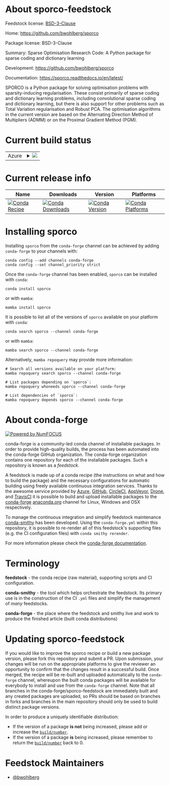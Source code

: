 About sporco-feedstock
======================

Feedstock license: [BSD-3-Clause](https://github.com/conda-forge/sporco-feedstock/blob/main/LICENSE.txt)

Home: https://github.com/bwohlberg/sporco

Package license: BSD-3-Clause

Summary: Sparse Optimisation Research Code: A Python package for sparse coding and dictionary learning

Development: https://github.com/bwohlberg/sporco

Documentation: https://sporco.readthedocs.io/en/latest/

SPORCO is a Python package for solving optimisation problems with
sparsity-inducing regularisation. These consist primarily of sparse
coding and dictionary learning problems, including convolutional
sparse coding and dictionary learning, but there is also support for
other problems such as Total Variation regularisation and Robust
PCA. The optimisation algorithms in the current version are based
on the Alternating Direction Method of Multipliers (ADMM) or on
the Proximal Gradient Method (PGM).


Current build status
====================


<table>
    
  <tr>
    <td>Azure</td>
    <td>
      <details>
        <summary>
          <a href="https://dev.azure.com/conda-forge/feedstock-builds/_build/latest?definitionId=1956&branchName=main">
            <img src="https://dev.azure.com/conda-forge/feedstock-builds/_apis/build/status/sporco-feedstock?branchName=main">
          </a>
        </summary>
        <table>
          <thead><tr><th>Variant</th><th>Status</th></tr></thead>
          <tbody><tr>
              <td>linux_64_python3.10.____cpython</td>
              <td>
                <a href="https://dev.azure.com/conda-forge/feedstock-builds/_build/latest?definitionId=1956&branchName=main">
                  <img src="https://dev.azure.com/conda-forge/feedstock-builds/_apis/build/status/sporco-feedstock?branchName=main&jobName=linux&configuration=linux%20linux_64_python3.10.____cpython" alt="variant">
                </a>
              </td>
            </tr><tr>
              <td>linux_64_python3.11.____cpython</td>
              <td>
                <a href="https://dev.azure.com/conda-forge/feedstock-builds/_build/latest?definitionId=1956&branchName=main">
                  <img src="https://dev.azure.com/conda-forge/feedstock-builds/_apis/build/status/sporco-feedstock?branchName=main&jobName=linux&configuration=linux%20linux_64_python3.11.____cpython" alt="variant">
                </a>
              </td>
            </tr><tr>
              <td>linux_64_python3.12.____cpython</td>
              <td>
                <a href="https://dev.azure.com/conda-forge/feedstock-builds/_build/latest?definitionId=1956&branchName=main">
                  <img src="https://dev.azure.com/conda-forge/feedstock-builds/_apis/build/status/sporco-feedstock?branchName=main&jobName=linux&configuration=linux%20linux_64_python3.12.____cpython" alt="variant">
                </a>
              </td>
            </tr><tr>
              <td>linux_64_python3.8.____cpython</td>
              <td>
                <a href="https://dev.azure.com/conda-forge/feedstock-builds/_build/latest?definitionId=1956&branchName=main">
                  <img src="https://dev.azure.com/conda-forge/feedstock-builds/_apis/build/status/sporco-feedstock?branchName=main&jobName=linux&configuration=linux%20linux_64_python3.8.____cpython" alt="variant">
                </a>
              </td>
            </tr><tr>
              <td>linux_64_python3.9.____73_pypy</td>
              <td>
                <a href="https://dev.azure.com/conda-forge/feedstock-builds/_build/latest?definitionId=1956&branchName=main">
                  <img src="https://dev.azure.com/conda-forge/feedstock-builds/_apis/build/status/sporco-feedstock?branchName=main&jobName=linux&configuration=linux%20linux_64_python3.9.____73_pypy" alt="variant">
                </a>
              </td>
            </tr><tr>
              <td>linux_64_python3.9.____cpython</td>
              <td>
                <a href="https://dev.azure.com/conda-forge/feedstock-builds/_build/latest?definitionId=1956&branchName=main">
                  <img src="https://dev.azure.com/conda-forge/feedstock-builds/_apis/build/status/sporco-feedstock?branchName=main&jobName=linux&configuration=linux%20linux_64_python3.9.____cpython" alt="variant">
                </a>
              </td>
            </tr><tr>
              <td>osx_64_python3.10.____cpython</td>
              <td>
                <a href="https://dev.azure.com/conda-forge/feedstock-builds/_build/latest?definitionId=1956&branchName=main">
                  <img src="https://dev.azure.com/conda-forge/feedstock-builds/_apis/build/status/sporco-feedstock?branchName=main&jobName=osx&configuration=osx%20osx_64_python3.10.____cpython" alt="variant">
                </a>
              </td>
            </tr><tr>
              <td>osx_64_python3.11.____cpython</td>
              <td>
                <a href="https://dev.azure.com/conda-forge/feedstock-builds/_build/latest?definitionId=1956&branchName=main">
                  <img src="https://dev.azure.com/conda-forge/feedstock-builds/_apis/build/status/sporco-feedstock?branchName=main&jobName=osx&configuration=osx%20osx_64_python3.11.____cpython" alt="variant">
                </a>
              </td>
            </tr><tr>
              <td>osx_64_python3.12.____cpython</td>
              <td>
                <a href="https://dev.azure.com/conda-forge/feedstock-builds/_build/latest?definitionId=1956&branchName=main">
                  <img src="https://dev.azure.com/conda-forge/feedstock-builds/_apis/build/status/sporco-feedstock?branchName=main&jobName=osx&configuration=osx%20osx_64_python3.12.____cpython" alt="variant">
                </a>
              </td>
            </tr><tr>
              <td>osx_64_python3.8.____cpython</td>
              <td>
                <a href="https://dev.azure.com/conda-forge/feedstock-builds/_build/latest?definitionId=1956&branchName=main">
                  <img src="https://dev.azure.com/conda-forge/feedstock-builds/_apis/build/status/sporco-feedstock?branchName=main&jobName=osx&configuration=osx%20osx_64_python3.8.____cpython" alt="variant">
                </a>
              </td>
            </tr><tr>
              <td>osx_64_python3.9.____73_pypy</td>
              <td>
                <a href="https://dev.azure.com/conda-forge/feedstock-builds/_build/latest?definitionId=1956&branchName=main">
                  <img src="https://dev.azure.com/conda-forge/feedstock-builds/_apis/build/status/sporco-feedstock?branchName=main&jobName=osx&configuration=osx%20osx_64_python3.9.____73_pypy" alt="variant">
                </a>
              </td>
            </tr><tr>
              <td>osx_64_python3.9.____cpython</td>
              <td>
                <a href="https://dev.azure.com/conda-forge/feedstock-builds/_build/latest?definitionId=1956&branchName=main">
                  <img src="https://dev.azure.com/conda-forge/feedstock-builds/_apis/build/status/sporco-feedstock?branchName=main&jobName=osx&configuration=osx%20osx_64_python3.9.____cpython" alt="variant">
                </a>
              </td>
            </tr><tr>
              <td>win_64_python3.10.____cpython</td>
              <td>
                <a href="https://dev.azure.com/conda-forge/feedstock-builds/_build/latest?definitionId=1956&branchName=main">
                  <img src="https://dev.azure.com/conda-forge/feedstock-builds/_apis/build/status/sporco-feedstock?branchName=main&jobName=win&configuration=win%20win_64_python3.10.____cpython" alt="variant">
                </a>
              </td>
            </tr><tr>
              <td>win_64_python3.11.____cpython</td>
              <td>
                <a href="https://dev.azure.com/conda-forge/feedstock-builds/_build/latest?definitionId=1956&branchName=main">
                  <img src="https://dev.azure.com/conda-forge/feedstock-builds/_apis/build/status/sporco-feedstock?branchName=main&jobName=win&configuration=win%20win_64_python3.11.____cpython" alt="variant">
                </a>
              </td>
            </tr><tr>
              <td>win_64_python3.12.____cpython</td>
              <td>
                <a href="https://dev.azure.com/conda-forge/feedstock-builds/_build/latest?definitionId=1956&branchName=main">
                  <img src="https://dev.azure.com/conda-forge/feedstock-builds/_apis/build/status/sporco-feedstock?branchName=main&jobName=win&configuration=win%20win_64_python3.12.____cpython" alt="variant">
                </a>
              </td>
            </tr><tr>
              <td>win_64_python3.8.____cpython</td>
              <td>
                <a href="https://dev.azure.com/conda-forge/feedstock-builds/_build/latest?definitionId=1956&branchName=main">
                  <img src="https://dev.azure.com/conda-forge/feedstock-builds/_apis/build/status/sporco-feedstock?branchName=main&jobName=win&configuration=win%20win_64_python3.8.____cpython" alt="variant">
                </a>
              </td>
            </tr><tr>
              <td>win_64_python3.9.____73_pypy</td>
              <td>
                <a href="https://dev.azure.com/conda-forge/feedstock-builds/_build/latest?definitionId=1956&branchName=main">
                  <img src="https://dev.azure.com/conda-forge/feedstock-builds/_apis/build/status/sporco-feedstock?branchName=main&jobName=win&configuration=win%20win_64_python3.9.____73_pypy" alt="variant">
                </a>
              </td>
            </tr><tr>
              <td>win_64_python3.9.____cpython</td>
              <td>
                <a href="https://dev.azure.com/conda-forge/feedstock-builds/_build/latest?definitionId=1956&branchName=main">
                  <img src="https://dev.azure.com/conda-forge/feedstock-builds/_apis/build/status/sporco-feedstock?branchName=main&jobName=win&configuration=win%20win_64_python3.9.____cpython" alt="variant">
                </a>
              </td>
            </tr>
          </tbody>
        </table>
      </details>
    </td>
  </tr>
</table>

Current release info
====================

| Name | Downloads | Version | Platforms |
| --- | --- | --- | --- |
| [![Conda Recipe](https://img.shields.io/badge/recipe-sporco-green.svg)](https://anaconda.org/conda-forge/sporco) | [![Conda Downloads](https://img.shields.io/conda/dn/conda-forge/sporco.svg)](https://anaconda.org/conda-forge/sporco) | [![Conda Version](https://img.shields.io/conda/vn/conda-forge/sporco.svg)](https://anaconda.org/conda-forge/sporco) | [![Conda Platforms](https://img.shields.io/conda/pn/conda-forge/sporco.svg)](https://anaconda.org/conda-forge/sporco) |

Installing sporco
=================

Installing `sporco` from the `conda-forge` channel can be achieved by adding `conda-forge` to your channels with:

```
conda config --add channels conda-forge
conda config --set channel_priority strict
```

Once the `conda-forge` channel has been enabled, `sporco` can be installed with `conda`:

```
conda install sporco
```

or with `mamba`:

```
mamba install sporco
```

It is possible to list all of the versions of `sporco` available on your platform with `conda`:

```
conda search sporco --channel conda-forge
```

or with `mamba`:

```
mamba search sporco --channel conda-forge
```

Alternatively, `mamba repoquery` may provide more information:

```
# Search all versions available on your platform:
mamba repoquery search sporco --channel conda-forge

# List packages depending on `sporco`:
mamba repoquery whoneeds sporco --channel conda-forge

# List dependencies of `sporco`:
mamba repoquery depends sporco --channel conda-forge
```


About conda-forge
=================

[![Powered by
NumFOCUS](https://img.shields.io/badge/powered%20by-NumFOCUS-orange.svg?style=flat&colorA=E1523D&colorB=007D8A)](https://numfocus.org)

conda-forge is a community-led conda channel of installable packages.
In order to provide high-quality builds, the process has been automated into the
conda-forge GitHub organization. The conda-forge organization contains one repository
for each of the installable packages. Such a repository is known as a *feedstock*.

A feedstock is made up of a conda recipe (the instructions on what and how to build
the package) and the necessary configurations for automatic building using freely
available continuous integration services. Thanks to the awesome service provided by
[Azure](https://azure.microsoft.com/en-us/services/devops/), [GitHub](https://github.com/),
[CircleCI](https://circleci.com/), [AppVeyor](https://www.appveyor.com/),
[Drone](https://cloud.drone.io/welcome), and [TravisCI](https://travis-ci.com/)
it is possible to build and upload installable packages to the
[conda-forge](https://anaconda.org/conda-forge) [anaconda.org](https://anaconda.org/)
channel for Linux, Windows and OSX respectively.

To manage the continuous integration and simplify feedstock maintenance
[conda-smithy](https://github.com/conda-forge/conda-smithy) has been developed.
Using the ``conda-forge.yml`` within this repository, it is possible to re-render all of
this feedstock's supporting files (e.g. the CI configuration files) with ``conda smithy rerender``.

For more information please check the [conda-forge documentation](https://conda-forge.org/docs/).

Terminology
===========

**feedstock** - the conda recipe (raw material), supporting scripts and CI configuration.

**conda-smithy** - the tool which helps orchestrate the feedstock.
                   Its primary use is in the construction of the CI ``.yml`` files
                   and simplify the management of *many* feedstocks.

**conda-forge** - the place where the feedstock and smithy live and work to
                  produce the finished article (built conda distributions)


Updating sporco-feedstock
=========================

If you would like to improve the sporco recipe or build a new
package version, please fork this repository and submit a PR. Upon submission,
your changes will be run on the appropriate platforms to give the reviewer an
opportunity to confirm that the changes result in a successful build. Once
merged, the recipe will be re-built and uploaded automatically to the
`conda-forge` channel, whereupon the built conda packages will be available for
everybody to install and use from the `conda-forge` channel.
Note that all branches in the conda-forge/sporco-feedstock are
immediately built and any created packages are uploaded, so PRs should be based
on branches in forks and branches in the main repository should only be used to
build distinct package versions.

In order to produce a uniquely identifiable distribution:
 * If the version of a package **is not** being increased, please add or increase
   the [``build/number``](https://docs.conda.io/projects/conda-build/en/latest/resources/define-metadata.html#build-number-and-string).
 * If the version of a package **is** being increased, please remember to return
   the [``build/number``](https://docs.conda.io/projects/conda-build/en/latest/resources/define-metadata.html#build-number-and-string)
   back to 0.

Feedstock Maintainers
=====================

* [@bwohlberg](https://github.com/bwohlberg/)

